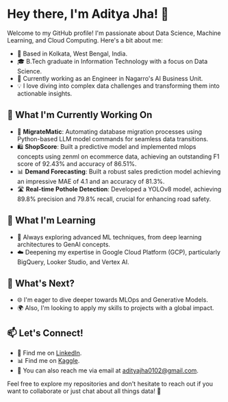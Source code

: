 # Hey there, I'm Aditya Jha! 👋


Welcome to my GitHub profile! I'm passionate about Data Science, Machine Learning, and Cloud Computing. Here's a bit about me:


- 📍 Based in Kolkata, West Bengal, India.
- 🎓 B.Tech graduate in Information Technology with a focus on Data Science.
- 💼 Currently working as an Engineer in Nagarro's AI Business Unit.
- 💡 I love diving into complex data challenges and transforming them into actionable insights.


## 🔬 What I'm Currently Working On


- 🔄 **MigrateMatic**: Automating database migration processes using Python-based LLM model commands for seamless data transitions.
- 🛍️ **ShopScore**: Built a predictive model and implemented mlops concepts using zenml on ecommerce data, achieving an outstanding F1 score of 92.43% and accuracy of 86.51%.
- 📊 **Demand Forecasting**: Built a robust sales prediction model achieving an impressive MAE of 4.1 and an accuracy of 81.3%.
- 🛣️ **Real-time Pothole Detection**: Developed a YOLOv8 model, achieving 89.8% precision and 79.8% recall, crucial for enhancing road safety.


## 🌱 What I'm Learning


- 🚀 Always exploring advanced ML techniques, from deep learning architectures to GenAI concepts.
- ☁️ Deepening my expertise in Google Cloud Platform (GCP), particularly BigQuery, Looker Studio, and Vertex AI.


## 🚀 What's Next?


- 🌐 I'm eager to dive deeper towards MLOps and Generative Models.
- 🌍 Also, I'm looking to apply my skills to projects with a global impact.


## 📫 Let's Connect!


- 💬 Find me on [LinkedIn](https://www.linkedin.com/in/aditya-jhaa/).
- 📊 Find me on [Kaggle](https://www.kaggle.com/adityajha0102).
- 📧 You can also reach me via email at adityajha0102@gmail.com.


Feel free to explore my repositories and don't hesitate to reach out if you want to collaborate or just chat about all things data! 🚀
